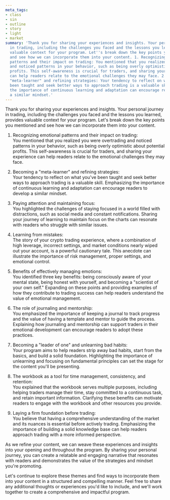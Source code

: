 ```yaml
---
meta_tags:
- class
- sin
- outline
- story
- light
- market
summary: 'Thank you for sharing your experiences and insights. Your personal journey
  in trading, including the challenges you faced and the lessons you learned, provides
  valuable context for your program. Let''s break down the key points you mentioned
  and see how we can incorporate them into your content. 1. Recognizing emotional
  patterns and their impact on trading: You mentioned that you realized you were overtrading
  and noticed patterns in your behavior, such as being overly optimistic about potential
  profits. This self-awareness is crucial for traders, and sharing your experience
  can help readers relate to the emotional challenges they may face. 2. Becoming a
  "meta-learner" and refining strategies: Your tendency to reflect on what you''ve
  been taught and seek better ways to approach trading is a valuable skill. Emphasizing
  the importance of continuous learning and adaptation can encourage readers to develop
  a similar mindset.'
---
```

   
Thank you for sharing your experiences and insights. Your personal journey in trading, including the challenges you faced and the lessons you learned, provides valuable context for your program. Let's break down the key points you mentioned and see how we can incorporate them into your content.   
   
1. Recognizing emotional patterns and their impact on trading:   
You mentioned that you realized you were overtrading and noticed patterns in your behavior, such as being overly optimistic about potential profits. This self-awareness is crucial for traders, and sharing your experience can help readers relate to the emotional challenges they may face.   
   
2. Becoming a "meta-learner" and refining strategies:   
Your tendency to reflect on what you've been taught and seek better ways to approach trading is a valuable skill. Emphasizing the importance of continuous learning and adaptation can encourage readers to develop a similar mindset.   
   
3. Paying attention and maintaining focus:   
You highlighted the challenges of staying focused in a world filled with distractions, such as social media and constant notifications. Sharing your journey of learning to maintain focus on the charts can resonate with readers who struggle with similar issues.   
   
4. Learning from mistakes:   
The story of your crypto trading experience, where a combination of high leverage, incorrect settings, and market conditions nearly wiped out your account, is a powerful cautionary tale. This anecdote can illustrate the importance of risk management, proper settings, and emotional control.   
   
5. Benefits of effectively managing emotions:   
You identified three key benefits: being consciously aware of your mental state, being honest with yourself, and becoming a "scientist of your own self." Expanding on these points and providing examples of how they contribute to trading success can help readers understand the value of emotional management.   
   
6. The role of journaling and mentorship:   
You emphasized the importance of keeping a journal to track progress and the value of having a template and mentor to guide the process. Explaining how journaling and mentorship can support traders in their emotional development can encourage readers to adopt these practices.   
   
7. Becoming a "leader of one" and unlearning bad habits:   
Your program aims to help readers strip away bad habits, start from the basics, and build a solid foundation. Highlighting the importance of unlearning and focusing on fundamental principles can set the stage for the content you'll be presenting.   
   
8. The workbook as a tool for time management, consistency, and retention:   
You explained that the workbook serves multiple purposes, including helping traders manage their time, stay committed to a continuous task, and retain important information. Clarifying these benefits can motivate readers to engage with the workbook and other resources you provide.   
   
9. Laying a firm foundation before trading:   
You believe that having a comprehensive understanding of the market and its nuances is essential before actively trading. Emphasizing the importance of building a solid knowledge base can help readers approach trading with a more informed perspective.   
   
As we refine your content, we can weave these experiences and insights into your opening and throughout the program. By sharing your personal journey, you can create a relatable and engaging narrative that resonates with readers and demonstrates the value of the strategies and mindset you're promoting.   
   
Let's continue to explore these themes and find ways to incorporate them into your content in a structured and compelling manner. Feel free to share any additional thoughts or experiences you'd like to include, and we'll work together to create a comprehensive and impactful program.